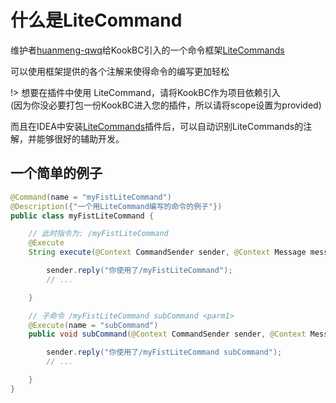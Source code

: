 # 什么是LiteCommand
维护者[huanmeng-qwq](https://github.com/huanmeng-qwq)给KookBC引入的一个命令框架[LiteCommands](https://github.com/Rollczi/LiteCommands)

可以使用框架提供的各个注解来使得命令的编写更加轻松

!> 想要在插件中使用 LiteCommand，请将KookBC作为项目依赖引入  
(因为你没必要打包一份KookBC进入您的插件，所以请将scope设置为provided)

而且在IDEA中安装[LiteCommands](https://plugins.jetbrains.com/plugin/20799-litecommands)插件后，可以自动识别LiteCommands的注解，并能够很好的辅助开发。

## 一个简单的例子

```java
@Command(name = "myFistLiteCommand")
@Description({"一个用LiteCommand编写的命令的例子"})
public class myFistLiteCommand {

    // 此时指令为: /myFistLiteCommand
    @Execute
    String execute(@Context CommandSender sender, @Context Message message) {

        sender.reply("你使用了/myFistLiteCommand");
        // ...

    }

    // 子命令 /myFistLiteCommand subCommand <parm1>
    @Execute(name = "subCommand")
    public void subCommand(@Context CommandSender sender, @Context Message message, @Arg("parm1") String parm1) {

        sender.reply("你使用了/myFistLiteCommand subCommand");
        // ...

    }
}
```